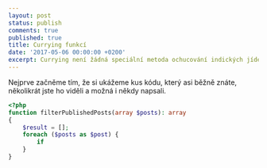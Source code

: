 ```yaml
---
layout: post
status: publish
comments: true
published: true
title: Currying funkcí 
date: '2017-05-06 00:00:00 +0200'
excerpt: Currying není žádná speciální metoda ochucování indických jídel. Je to jedna z technik funkcionálního programování, která vám umožní psát čistší kód i v PHP. 
---
```


Nejprve začněme tím, že si ukážeme kus kódu, který asi běžně znáte, několikrát jste ho viděli a možná i někdy napsali. 

```php
<?php
function filterPublishedPosts(array $posts): array
{
	$result = [];
	foreach ($posts as $post) {
		if 
	}
}
```
